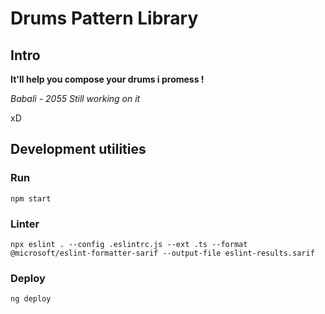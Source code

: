 # Drums Pattern Library

## Intro

**It'll help you compose your drums i promess !**

*Babali - 2055 Still working on it*

xD

## Development utilities

### Run
```
npm start
```

### Linter
```
npx eslint . --config .eslintrc.js --ext .ts --format @microsoft/eslint-formatter-sarif --output-file eslint-results.sarif
```

### Deploy
```
ng deploy
```
